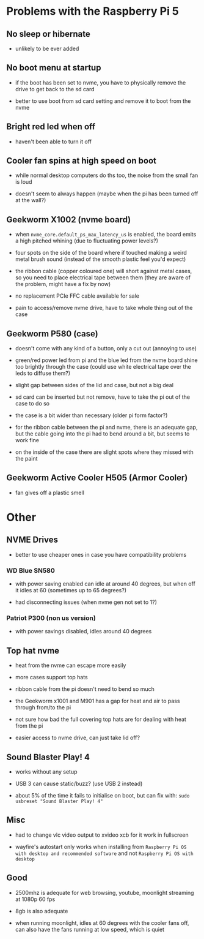 # Problems with the Raspberry Pi 5

## No sleep or hibernate

* unlikely to be ever added

## No boot menu at startup

* if the boot has been set to nvme, you have to physically remove the drive to get back to the sd card

* better to use boot from sd card setting and remove it to boot from the nvme

## Bright red led when off

* haven't been able to turn it off

## Cooler fan spins at high speed on boot

* while normal desktop computers do ths too, the noise from the small fan is loud

* doesn't seem to always happen (maybe when the pi has been turned off at the wall?)

## Geekworm X1002 (nvme board)

* when `nvme_core.default_ps_max_latency_us` is enabled, the board emits a high pitched whining (due to fluctuating power levels?)

* four spots on the side of the board where if touched making a weird metal brush sound (instead of the smooth plastic feel you'd expect)

* the ribbon cable (copper coloured one) will short against metal cases, so you need to place electrical tape between them (they are aware of the problem, might have a fix by now)

* no replacement PCIe FFC cable available for sale

* pain to access/remove nvme drive, have to take whole thing out of the case

## Geekworm P580 (case)

* doesn't come with any kind of a button, only a cut out (annoying to use)

* green/red power led from pi and the blue led from the nvme board shine too brightly through the case (could use white electrical tape over the leds to diffuse them?)

* slight gap between sides of the lid and case, but not a big deal

* sd card can be inserted but not remove, have to take the pi out of the case to do so

* the case is a bit wider than necessary (older pi form factor?)

* for the ribbon cable between the pi and nvme, there is an adequate gap, but the cable going into the pi had to bend around a bit, but seems to work fine

* on the inside of the case there are slight spots where they missed with the paint

## Geekworm Active Cooler H505 (Armor Cooler)

* fan gives off a plastic smell

# Other

## NVME Drives

* better to use cheaper ones in case you have compatibility problems

### WD Blue SN580

* with power saving enabled can idle at around 40 degrees, but when off it idles at 60 (sometimes up to 65 degrees?)

* had disconnecting issues (when nvme gen not set to 1?)

### Patriot P300 (non us version)

* with power savings disabled, idles around 40 degrees

## Top hat nvme

* heat from the nvme can escape more easily

* more cases support top hats

* ribbon cable from the pi doesn't need to bend so much

* the Geekworm x1001 and M901 has a gap for heat and air to pass through from/to the pi

* not sure how bad the full covering top hats are for dealing with heat from the pi

* easier access to nvme drive, can just take lid off?

## Sound Blaster Play! 4

* works without any setup

* USB 3 can cause static/buzz? (use USB 2 instead)

* about 5% of the time it fails to initialise on boot, but can fix with: `sudo usbreset "Sound Blaster Play! 4"`


## Misc

* had to change vlc video output to xvideo xcb for it work in fullscreen

* wayfire's autostart only works when installing from `Raspberry Pi OS with desktop and recommended software` and not `Raspberry Pi OS with desktop`

## Good

* 2500mhz is adequate for web browsing, youtube, moonlight streaming at 1080p 60 fps

* 8gb is also adequate

* when running moonlight, idles at 60 degrees with the cooler fans off, can also have the fans running at low speed, which is quiet
